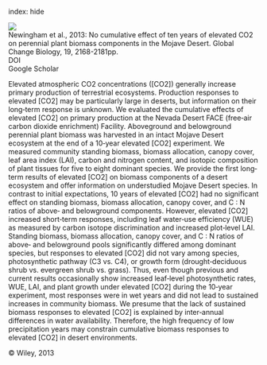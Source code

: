 index: hide

<div class="Citation">
    <div class="Citation-thumb CitationThumb-linked"  data-href="https://doi.org/10.1111/gcb.12177">
      <img src="https://static.claimspace.cloud/climate-study-static/refs/thumbs/6/Newingham_et_al_2013-thumb.png" />
    </div>

  <div class="Citation-body">
    <div class="Citation-text">Newingham et al., 2013: No cumulative effect of ten years of elevated CO2 on perennial plant biomass components in the Mojave Desert. <span class="Article-journal">Global Change Biology, </span><span class="Article-volume">19, </span>2168-2181pp.</div>
    <div class="Citation-links">
      <div class="CitationLink" data-href="https://doi.org/10.1111/gcb.12177">
        <div class="CitationLink-icon CitationLink-Doi"></div>
        <div class="CitationLink-text">DOI</div>
      </div>
      <div class="CitationLink" data-href="https://scholar.google.com/scholar?q=10.1111/gcb.12177">
        <div class="CitationLink-icon CitationLink-Scholar"></div>
        <div class="CitationLink-text">Google Scholar</div>
      </div>
    </div>
  </div>
</div>

Elevated atmospheric CO2 concentrations ([CO2]) generally increase primary production of terrestrial ecosystems. Production responses to elevated [CO2] may be particularly large in deserts, but information on their long‐term response is unknown. We evaluated the cumulative effects of elevated [CO2] on primary production at the Nevada Desert FACE (free‐air carbon dioxide enrichment) Facility. Aboveground and belowground perennial plant biomass was harvested in an intact Mojave Desert ecosystem at the end of a 10‐year elevated [CO2] experiment. We measured community standing biomass, biomass allocation, canopy cover, leaf area index (LAI), carbon and nitrogen content, and isotopic composition of plant tissues for five to eight dominant species. We provide the first long‐term results of elevated [CO2] on biomass components of a desert ecosystem and offer information on understudied Mojave Desert species. In contrast to initial expectations, 10 years of elevated [CO2] had no significant effect on standing biomass, biomass allocation, canopy cover, and C : N ratios of above‐ and belowground components. However, elevated [CO2] increased short‐term responses, including leaf water‐use efficiency (WUE) as measured by carbon isotope discrimination and increased plot‐level LAI. Standing biomass, biomass allocation, canopy cover, and C : N ratios of above‐ and belowground pools significantly differed among dominant species, but responses to elevated [CO2] did not vary among species, photosynthetic pathway (C3 vs. C4), or growth form (drought‐deciduous shrub vs. evergreen shrub vs. grass). Thus, even though previous and current results occasionally show increased leaf‐level photosynthetic rates, WUE, LAI, and plant growth under elevated [CO2] during the 10‐year experiment, most responses were in wet years and did not lead to sustained increases in community biomass. We presume that the lack of sustained biomass responses to elevated [CO2] is explained by inter‐annual differences in water availability. Therefore, the high frequency of low precipitation years may constrain cumulative biomass responses to elevated [CO2] in desert environments.

<div class="Citation-copy">
&copy; Wiley, 2013
</div>
